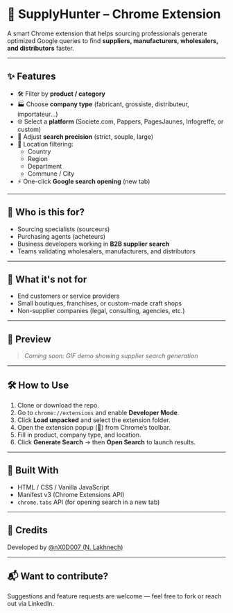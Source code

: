 # 🚀 SupplyHunter – Chrome Extension

A smart Chrome extension that helps sourcing professionals generate optimized Google queries to find **suppliers, manufacturers, wholesalers, and distributors** faster.

---

## ✨ Features

- 🛠 Filter by **product / category**
- 🏭 Choose **company type** (fabricant, grossiste, distributeur, importateur…)
- 🌐 Select a **platform** (Societe.com, Pappers, PagesJaunes, Infogreffe, or custom)
- 🎯 Adjust **search precision** (strict, souple, large)
- 📍 Location filtering:
  - Country
  - Region
  - Department
  - Commune / City
- ⚡ One-click **Google search opening** (new tab)

---

## 🎯 Who is this for?

- Sourcing specialists (sourceurs)  
- Purchasing agents (acheteurs)  
- Business developers working in **B2B supplier search**  
- Teams validating wholesalers, manufacturers, and distributors  

---

## 🚫 What it's **not** for

- End customers or service providers  
- Small boutiques, franchises, or custom-made craft shops  
- Non-supplier companies (legal, consulting, agencies, etc.)  

---

## 📸 Preview

> _Coming soon: GIF demo showing supplier search generation_

---

## 🛠 How to Use

1. Clone or download the repo.  
2. Go to `chrome://extensions` and enable **Developer Mode**.  
3. Click **Load unpacked** and select the extension folder.  
4. Open the extension popup (🧭) from Chrome’s toolbar.  
5. Fill in product, company type, and location.  
6. Click **Generate Search** → then **Open Search** to launch results.  

---

## 🧪 Built With

- HTML / CSS / Vanilla JavaScript  
- Manifest v3 (Chrome Extensions API)  
- `chrome.tabs` API (for opening search in a new tab)  

---

## 🤝 Credits

Developed by [@nX0D007 (N. Lakhnech)](https://www.linkedin.com/in/n-lakhnech)  

---

## 📬 Want to contribute?

Suggestions and feature requests are welcome — feel free to fork or reach out via LinkedIn.

